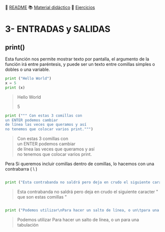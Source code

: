 
:page_with_curl: [README](../README.md) :books: [Material didáctico](/documentation/indicedocu.md) :pencil: [Ejercicios](/tests/indicetests.md)




# 3- ENTRADAS y SALIDAS

## print()

Esta función nos permite mostrar texto por pantalla,
el argumento de la función irá entre paréntesis, y puede ser un texto entre comillas simples o dobles o una variable.

````python
print ("Hello World")
x = 5
print (x)

````
> Hello World
>
> 5
````python
print (""" Con estas 3 comillas con
un ENTER podemos cambiar 
de línea las veces que queramos y así 
no tenemos que colocar varios print.""")
````
> Con estas 3 comillas con  
un ENTER podemos cambiar  
de línea las veces que queramos y así  
no tenemos que colocar varios print.

Pera Si queremos incluir comillas dentro de comillas, lo hacemos con una contrabarra ( \\ )
````python

print ("Esta contrabanda no saldrá pero deja en crudo el siguiente caracter \" que son estas comillas \"")
````
> Esta contrabanda no saldrá pero deja en crudo el siguiente caracter " que son estas comillas " 
````python

print ("Podemos utilizar\nPara hacer un salto de línea, o un\tpara una tabulación")
````
> Podemos utilizar
> Para hacer un salto de línea, o un    para una tabulación